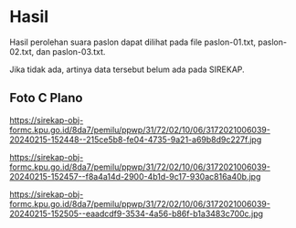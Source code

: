 # Hasil

Hasil perolehan suara paslon dapat dilihat pada file paslon-01.txt, paslon-02.txt, dan paslon-03.txt.

Jika tidak ada, artinya data tersebut belum ada pada SIREKAP.

## Foto C Plano

https://sirekap-obj-formc.kpu.go.id/8da7/pemilu/ppwp/31/72/02/10/06/3172021006039-20240215-152448--215ce5b8-fe04-4735-9a21-a69b8d9c227f.jpg

https://sirekap-obj-formc.kpu.go.id/8da7/pemilu/ppwp/31/72/02/10/06/3172021006039-20240215-152457--f8a4a14d-2900-4b1d-9c17-930ac816a40b.jpg

https://sirekap-obj-formc.kpu.go.id/8da7/pemilu/ppwp/31/72/02/10/06/3172021006039-20240215-152505--eaadcdf9-3534-4a56-b86f-b1a3483c700c.jpg
